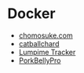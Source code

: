 # Docker
- [chomosuke.com](../works/chomosuke-com.md)
- [catballchard](../works/catballchard.md)
- [Lumpime Tracker](../works/lumpime.md)
- [PorkBellyPro](../works/porkbellypro.md)
